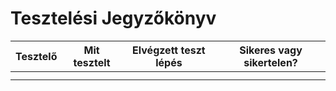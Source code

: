# Tesztelési Jegyzőkönyv

| Tesztelő | Mit tesztelt | Elvégzett teszt lépés | Sikeres vagy sikertelen? |
|----------|-------------|------------|--------------------------|
|  |  |  |  |
|  |  |  |  |